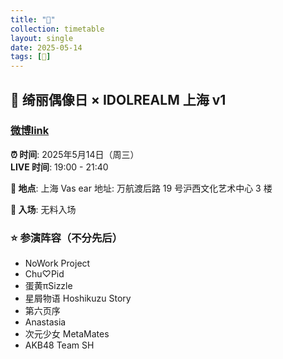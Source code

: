 ```yaml
---
title: "🎫"
collection: timetable
layout: single
date: 2025-05-14
tags: [🎫]
---
```


## 🔮 绮丽偶像日 × IDOLREALM 上海 v1

### [微博link](https://weibo.com/1837069642/Pravx4VCH#comment)

**⏰ 时间**: 2025年5月14日（周三）  
**LIVE 时间**: 19:00 - 21:40  

**📍 地点**: 上海 Vas ear
地址: 万航渡后路 19 号沪西文化艺术中心 3 楼  

**🎫 入场**: 无料入场  

### ⭐ 参演阵容（不分先后）
- NoWork Project  
- Chu♡Pid  
- 蛋黄πSizzle  
- 星屑物语 Hoshikuzu Story  
- 第六页序  
- Anastasia  
- 次元少女 MetaMates  
- AKB48 Team SH